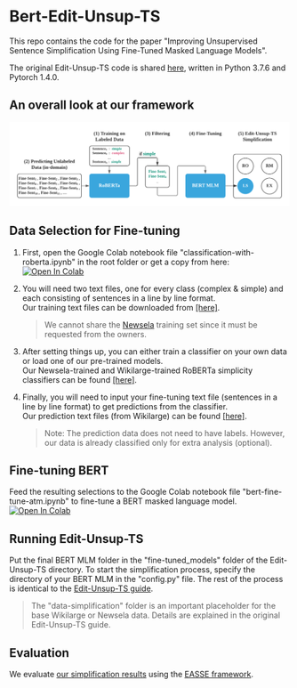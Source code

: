 # Bert-Edit-Unsup-TS
This repo contains the code for the paper "Improving Unsupervised Sentence Simplification Using Fine-Tuned Masked Language Models".

The original Edit-Unsup-TS code is shared [here](https://github.com/ddhruvkr/edit-unsup-ts), written in Python 3.7.6 and Pytorch 1.4.0.

## An overall look at our framework

![alt text](https://github.com/aminthemar/bert-edit-unsup-ts/blob/main/framework%20-%20diagram%20acl.png?raw=true)

## Data Selection for Fine-tuning

1. First, open the Google Colab notebook file "classification-with-roberta.ipynb" in the root folder or get a copy from here: [![Open In Colab](https://colab.research.google.com/assets/colab-badge.svg)](https://colab.research.google.com/drive/1z3OF4dG2pNGxZQZbkpNlui-N6cmc9UEG?usp=sharing)

2. You will need two text files, one for every class (complex & simple) and each consisting of sentences in a line by line format.
<br/> Our training text files can be downloaded from [[here]](https://drive.google.com/drive/folders/11vx0iMOJxxXmAPrWQQ3MeolSRlRF137a?usp=sharing).

   > We cannot share the [Newsela](https://newsela.com/data/) training set since it must be requested from the owners.

3. After setting things up, you can either train a classifier on your own data or load one of our pre-trained models.
<br/> Our Newsela-trained and Wikilarge-trained RoBERTa simplicity classifiers can be found [[here]](https://drive.google.com/drive/folders/1w9pK5qOvN-PBCUOo4L5uGND5dbMl0kVc?usp=sharing).

4. Finally, you will need to input your fine-tuning text file (sentences in a line by line format) to get predictions from the classifier. 
<br/> Our prediction text files (from Wikilarge) can be found [[here]](https://drive.google.com/drive/folders/1SEDaXbh_sJX8XYfXOgdCcPkaLgzgVsze?usp=sharing).

   > Note: The prediction data does not need to have labels. However, our data is already classified only for extra analysis (optional).

## Fine-tuning BERT

Feed the resulting selections to the Google Colab notebook file "bert-fine-tune-atm.ipynb" to fine-tune a BERT masked language model.
[![Open In Colab](https://colab.research.google.com/assets/colab-badge.svg)](https://colab.research.google.com/drive/1LPFivtFx3se9U-k-VhSloSDzySVYMFRj?usp=sharing)

## Running Edit-Unsup-TS

Put the final BERT MLM folder in the "fine-tuned_models" folder of the Edit-Unsup-TS directory.
To start the simplification process, specify the directory of your BERT MLM in the "config.py" file. The rest of the process is identical to the [Edit-Unsup-TS guide](https://github.com/ddhruvkr/Edit-Unsup-TS/blob/master/README.md).

> The "data-simplification" folder is an important placeholder for the base Wikilarge or Newsela data. Details are explained in the original Edit-Unsup-TS guide.

## Evaluation

We evaluate [our simplification results](https://github.com/aminthemar/bert-edit-unsup-ts/tree/main/outputs) using the [EASSE framework](https://github.com/feralvam/easse).
